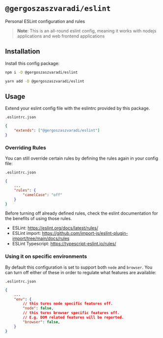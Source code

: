 # `@gergoszaszvaradi/eslint`

Personal ESLint configuration and rules

> **Note**: This is an all-round eslint config, meaning it works with nodejs applications and web frontend applications

## Installation
Install this config package:
```bash
npm i -D @gergoszaszvaradi/eslint
```
```bash
yarn add -D @gergoszaszvaradi/eslint
```

## Usage
Extend your eslint config file with the eslintrc provided by this package.

`.eslintrc.json`
```json
{
    "extends": ["@gergoszaszvaradi/eslint"]
}
```
### Overriding Rules
You can still override certain rules by defining the rules again in your config file:

`.eslintrc.json`
```json
{
    ...
    "rules": {
        "camelCase": "off"
    }
}
```
Before turning off already defined rules, check the eslint documentation for the benefits of using those rules.
* ESLint: https://eslint.org/docs/latest/rules/
* ESLint import: https://github.com/import-js/eslint-plugin-import/tree/main/docs/rules
* ESLint Typescript: https://typescript-eslint.io/rules/

### Using it on specific environments
By default this configuration is set to support both `node` and `browser`. You can turn off either of these in order to regulate what features are available:

`.eslintrc.json`
```json
{
    ...
    "env": {
        // this turns node specific features off.
        "node": false,
        // this turns browser specific features off.
        // E.g. DOM related features will be reported.
        "browser": false,
    }
}
```